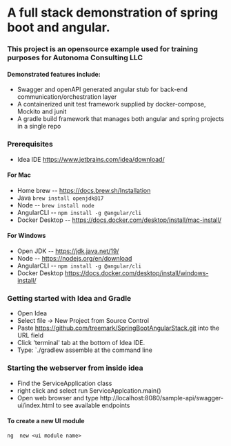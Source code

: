
# A full stack demonstration of spring boot and angular. 

### This project is an opensource example used for training purposes for Autonoma Consulting LLC

#### Demonstrated features include:
- Swagger and openAPI generated angular stub for back-end communication/orchestration layer
- A containerized unit test framework supplied by docker-compose, Mockito and junit
- A gradle build framework that manages both angular and spring projects in a single repo


### Prerequisites

- Idea IDE https://www.jetbrains.com/idea/download/

#### For Mac
- Home brew -- https://docs.brew.sh/Installation
- Java `brew install openjdk@17`
- Node -- `brew install node`
- AngularCLI -- `npm install -g @angular/cli`
- Docker Desktop -- https://docs.docker.com/desktop/install/mac-install/

#### For Windows
- Open JDK -- https://jdk.java.net/19/
- Node -- https://nodejs.org/en/download
- AngularCLI -- `npm install -g @angular/cli`
- Docker Desktop https://docs.docker.com/desktop/install/windows-install/


### Getting started with Idea and Gradle
 - Open Idea
 - Select file -> New Project from Source Control
 - Paste https://github.com/treemark/SpringBootAngularStack.git into the URL field
 - Click 'terminal' tab at the bottom of Idea IDE.
 - Type: `./gradlew assemble at the command line

### Starting the webserver from inside idea
 - Find the ServiceApplication class 
 - right click and select run ServiceApplcation.main()
 - Open web browser and type http://localhost:8080/sample-api/swagger-ui/index.html to see available endpoints

#### To create a new UI module

`ng  new <ui module name>`

